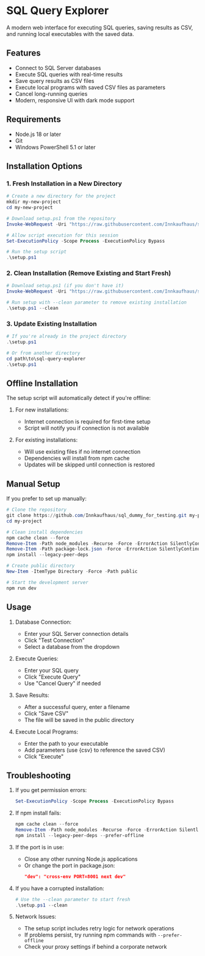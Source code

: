 # SQL Query Explorer

A modern web interface for executing SQL queries, saving results as CSV, and running local executables with the saved data.

## Features

- Connect to SQL Server databases
- Execute SQL queries with real-time results
- Save query results as CSV files
- Execute local programs with saved CSV files as parameters
- Cancel long-running queries
- Modern, responsive UI with dark mode support

## Requirements

- Node.js 18 or later
- Git
- Windows PowerShell 5.1 or later

## Installation Options

### 1. Fresh Installation in a New Directory

```powershell
# Create a new directory for the project
mkdir my-new-project
cd my-new-project

# Download setup.ps1 from the repository
Invoke-WebRequest -Uri "https://raw.githubusercontent.com/Innkaufhaus/sql_dummy_for_testing/main/setup.ps1" -OutFile "setup.ps1"

# Allow script execution for this session
Set-ExecutionPolicy -Scope Process -ExecutionPolicy Bypass

# Run the setup script
.\setup.ps1
```

### 2. Clean Installation (Remove Existing and Start Fresh)

```powershell
# Download setup.ps1 (if you don't have it)
Invoke-WebRequest -Uri "https://raw.githubusercontent.com/Innkaufhaus/sql_dummy_for_testing/main/setup.ps1" -OutFile "setup.ps1"

# Run setup with --clean parameter to remove existing installation
.\setup.ps1 --clean
```

### 3. Update Existing Installation

```powershell
# If you're already in the project directory
.\setup.ps1

# Or from another directory
cd path\to\sql-query-explorer
.\setup.ps1
```

## Offline Installation

The setup script will automatically detect if you're offline:

1. For new installations:
   - Internet connection is required for first-time setup
   - Script will notify you if connection is not available

2. For existing installations:
   - Will use existing files if no internet connection
   - Dependencies will install from npm cache
   - Updates will be skipped until connection is restored

## Manual Setup

If you prefer to set up manually:

```powershell
# Clone the repository
git clone https://github.com/Innkaufhaus/sql_dummy_for_testing.git my-project
cd my-project

# Clean install dependencies
npm cache clean --force
Remove-Item -Path node_modules -Recurse -Force -ErrorAction SilentlyContinue
Remove-Item -Path package-lock.json -Force -ErrorAction SilentlyContinue
npm install --legacy-peer-deps

# Create public directory
New-Item -ItemType Directory -Force -Path public

# Start the development server
npm run dev
```

## Usage

1. Database Connection:
   - Enter your SQL Server connection details
   - Click "Test Connection"
   - Select a database from the dropdown

2. Execute Queries:
   - Enter your SQL query
   - Click "Execute Query"
   - Use "Cancel Query" if needed

3. Save Results:
   - After a successful query, enter a filename
   - Click "Save CSV"
   - The file will be saved in the public directory

4. Execute Local Programs:
   - Enter the path to your executable
   - Add parameters (use {csv} to reference the saved CSV)
   - Click "Execute"

## Troubleshooting

1. If you get permission errors:
   ```powershell
   Set-ExecutionPolicy -Scope Process -ExecutionPolicy Bypass
   ```

2. If npm install fails:
   ```powershell
   npm cache clean --force
   Remove-Item -Path node_modules -Recurse -Force -ErrorAction SilentlyContinue
   npm install --legacy-peer-deps --prefer-offline
   ```

3. If the port is in use:
   - Close any other running Node.js applications
   - Or change the port in package.json:
     ```json
     "dev": "cross-env PORT=8001 next dev"
     ```

4. If you have a corrupted installation:
   ```powershell
   # Use the --clean parameter to start fresh
   .\setup.ps1 --clean
   ```

5. Network Issues:
   - The setup script includes retry logic for network operations
   - If problems persist, try running npm commands with `--prefer-offline`
   - Check your proxy settings if behind a corporate network
